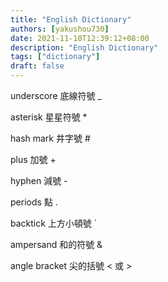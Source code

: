 ```yaml
---
title: "English Dictionary"
authors: [yakushou730]
date: 2021-11-10T12:39:12+08:00
description: "English Dictionary"
tags: ["dictionary"]
draft: false
---
```


underscore 底線符號 _

asterisk 星星符號 *

hash mark 井字號 #

plus 加號 +

hyphen 減號 -

periods 點 .

backtick 上方小頓號 ` 

ampersand 和的符號 &

angle bracket 尖的括號 < 或 >
